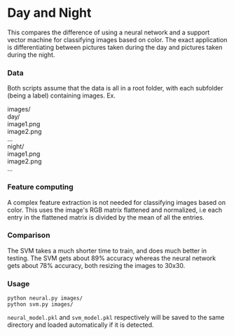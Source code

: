 # Day and Night

This compares the difference of using a neural network and a support vector machine
for classifying images based on color. The exact application is differentiating
between pictures taken during the day and pictures taken during the night.


### Data

Both scripts assume that the data is all in a root folder, with each subfolder
(being a label) containing images. Ex.


images/<br>
   day/<br>
      image1.png<br>
      image2.png<br>
      ...<br>
   night/<br>
      image1.png<br>
      image2.png<br>
      ...<br>


### Feature computing

A complex feature extraction is not needed for classifying images based on color.
This uses the image's RGB matrix flattened and normalized, i.e each entry in
the flattened matrix is divided by the mean of all the entries.


### Comparison

The SVM takes a much shorter time to train, and does much better in testing. 
The SVM gets about 89% accuracy whereas the neural network gets about 78% accuracy,
both resizing the images to 30x30.


### Usage

`python neural.py images/`<br>
`python svm.py images/`<br>

`neural_model.pkl` and `svm_model.pkl` respectively will be saved to the
same directory and loaded automatically if it is detected.


